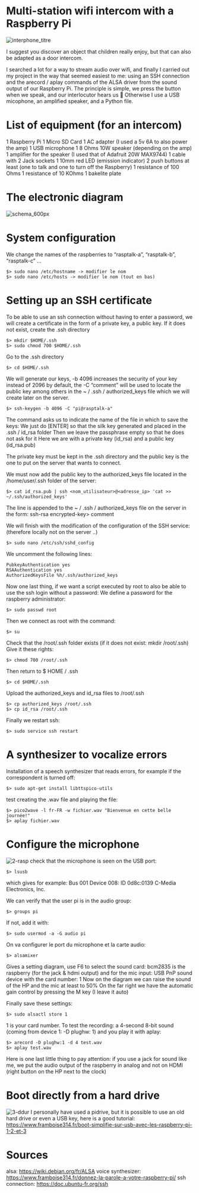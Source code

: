 # Multi-station wifi intercom with a Raspberry Pi

![interphone_titre](https://user-images.githubusercontent.com/38251711/119101090-e93cf600-ba18-11eb-8574-0ca27c2b0b2e.png)

I suggest you discover an object that children really enjoy, but that can also be adapted as a door intercom.

I searched a lot for a way to stream audio over wifi, and finally I carried out my project in the way that seemed easiest to me: using an SSH connection and the arecord / aplay commands of the ALSA driver from the sound output of our Raspberry Pi. The principle is simple, we press the button when we speak, and our interlocutor hears us 🙂 Otherwise I use a USB micophone, an amplified speaker, and a Python file.

# List of equipment (for an intercom)
1 Raspberry Pi
1 Micro SD Card
1 AC adapter (I used a 5v 6A to also power the amp)
1 USB microphone
1 8 Ohms 10W speaker (depending on the amp)
1 amplifier for the speaker (I used that of Adafruit 20W MAX9744)
1 cable with 2 Jack sockets
1 10mm red LED (emission indicator)
2 push buttons at least (one to talk and one to turn off the Raspberry)
1 resistance of 100 Ohms
1 resistance of 10 KOhms
1 bakelite plate

# The electronic diagram
![schema_600px](https://user-images.githubusercontent.com/38251711/119102653-8b111280-ba1a-11eb-88a5-2f3cf12088b1.png)

# System configuration
We change the names of the raspberries to “rasptalk-a”, “rasptalk-b”, “rasptalk-c” …
```shell
$> sudo nano /etc/hostname -> modifier le nom
$> sudo nano /etc/hosts -> modifier le nom (tout en bas)
```

# Setting up an SSH certificate
To be able to use an ssh connection without having to enter a password, we will create a certificate in the form of a private key, a public key.
If it does not exist, create the .ssh directory
```shell
$> mkdir $HOME/.ssh
$> sudo chmod 700 $HOME/.ssh
```
Go to the .ssh directory
```shell
$> cd $HOME/.ssh
```
We will generate our keys, -b 4096 increases the security of your key instead of 2096 by default, the -C “comment” will be used to locate the public key among others in the ~ / .ssh / authorized_keys file which we will create later on the server.
```shell
$> ssh-keygen -b 4096 -C "pi@rasptalk-a"
```
The command asks us to indicate the name of the file in which to save the keys:
We just do [ENTER] so that the silk key generated and placed in the .ssh / id_rsa folder
Then we leave the passphrase empty so that he does not ask for it
Here we are with a private key (id_rsa) and a public key (id_rsa.pub)

The private key must be kept in the .ssh directory and the public key is the one to put on the server that wants to connect.

We must now add the public key to the authorized_keys file located in the /home/user/.ssh folder of the server:
```shell
$> cat id_rsa.pub | ssh <nom_utilisateur>@<adresse_ip> 'cat >> ~/.ssh/authorized_keys'
```
The line is appended to the ~ / .ssh / authorized_keys file on the server in the form: ssh-rsa encrypted-key> comment

We will finish with the modification of the configuration of the SSH service: (therefore locally not on the server ..)
```shell
$> sudo nano /etc/ssh/sshd_config
```
We uncomment the following lines:
```shell
PubkeyAuthentication yes
RSAAuthentication yes
AuthorizedKeysFile %h/.ssh/authorized_keys
```
Now one last thing, if we want a script executed by root to also be able to use the ssh login without a password:
We define a password for the raspberry administrator:
```shell
$> sudo passwd root
```
Then we connect as root with the command:
```shell
$> su
```
Check that the /root/.ssh folder exists (if it does not exist: mkdir /root/.ssh)
Give it these rights:
```shell
$> chmod 700 /root/.ssh
```
Then return to $ HOME / .ssh
```shell
$> cd $HOME/.ssh
```
Upload the authorized_keys and id_rsa files to /root/.ssh
```shell
$> cp authorized_keys /root/.ssh
$> cp id_rsa /root/.ssh
```
Finally we restart ssh:
```shell
$> sudo service ssh restart
```

# A synthesizer to vocalize errors
Installation of a speech synthesizer that reads errors, for example if the correspondent is turned off:
```shell
$> sudo apt-get install libttspico-utils
```
test creating the .wav file and playing the file:
```shell
$> pico2wave -l fr-FR -w fichier.wav "Bienvenue en cette belle journée!"
$> aplay fichier.wav
```

# Configure the microphone
![2-rasp](https://user-images.githubusercontent.com/38251711/119105932-1b048b80-ba1e-11eb-9e6d-55615022851d.png)
check that the microphone is seen on the USB port:
```shell
$> lsusb
```
which gives for example: Bus 001 Device 008: ID 0d8c:0139 C-Media Electronics, Inc.

We can verify that the user pi is in the audio group:
```shell
$> groups pi
```
If not, add it with:
```shell
$> sudo usermod -a -G audio pi
```

 On va configurer le port du microphone et la carte audio:
```shell
$> alsamixer
```

Gives a setting diagram, use F6 to select the sound card:
bcm2835 is the raspberry (for the jack & hdmi output)
and for the mic input: USB PnP sound device with the card number: 1
Now on the diagram we can raise the sound of the HP and the mic at least to 50%
On the far right we have the automatic gain control by pressing the M key (I leave it auto)

Finally save these settings:
```shell
$> sudo alsactl store 1
```
1 is your card number.
To test the recording: a 4-second 8-bit sound (coming from device 1: -D plughw: 1) and you play it with aplay:
```shell
$> arecord -D plughw:1 -d 4 test.wav
$> aplay test.wav
```

Here is one last little thing to pay attention:
if you use a jack for sound like me, we put the audio output of the raspberry in analog and not on HDMI (right button on the HP next to the clock)

# Boot directly from a hard drive
![3-ddur](https://user-images.githubusercontent.com/38251711/119107104-3d4ad900-ba1f-11eb-8121-92210eeb7dfc.png)
I personally have used a pidrive, but it is possible to use an old hard drive or even a USB key, here is a good tutorial:
https://www.framboise314.fr/boot-simplifie-sur-usb-avec-les-raspberry-pi-1-2-et-3

# Sources
alsa: https://wiki.debian.org/fr/ALSA
voice synthesizer: https://www.framboise314.fr/donnez-la-parole-a-votre-raspberry-pi/
ssh connection: https://doc.ubuntu-fr.org/ssh


